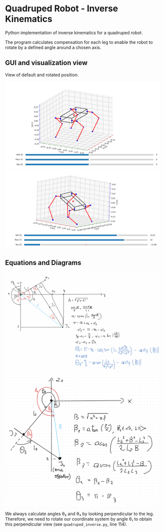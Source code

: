 # Quadruped Robot - Inverse Kinematics

Python implementation of inverse kinematics for a quadruped robot.

The program calculates compensation for each leg to enable the robot to rotate by a defined angle around a chosen axis.

## GUI and visualization view

View of default and rotated position.

![Default position](./Images/Gui_image.png)
![Rotated position](./Images/Gui_image2.png)

## Equations and Diagrams

![Front view of the robot (left front leg)](./Images/Side%20movement%20calculation.png)
![Perpendicular view to the ZX plane of the leg (left front leg)](./Images/Perpandicular%20view%20to%20the%20leg.png)

We always calculate angles θ₂ and θ₃ by looking perpendicular to the leg. Therefore, we need to rotate our coordinate system by angle θ₁ to obtain this perpendicular view (see `quadruped_inverse.py`, line 114).
